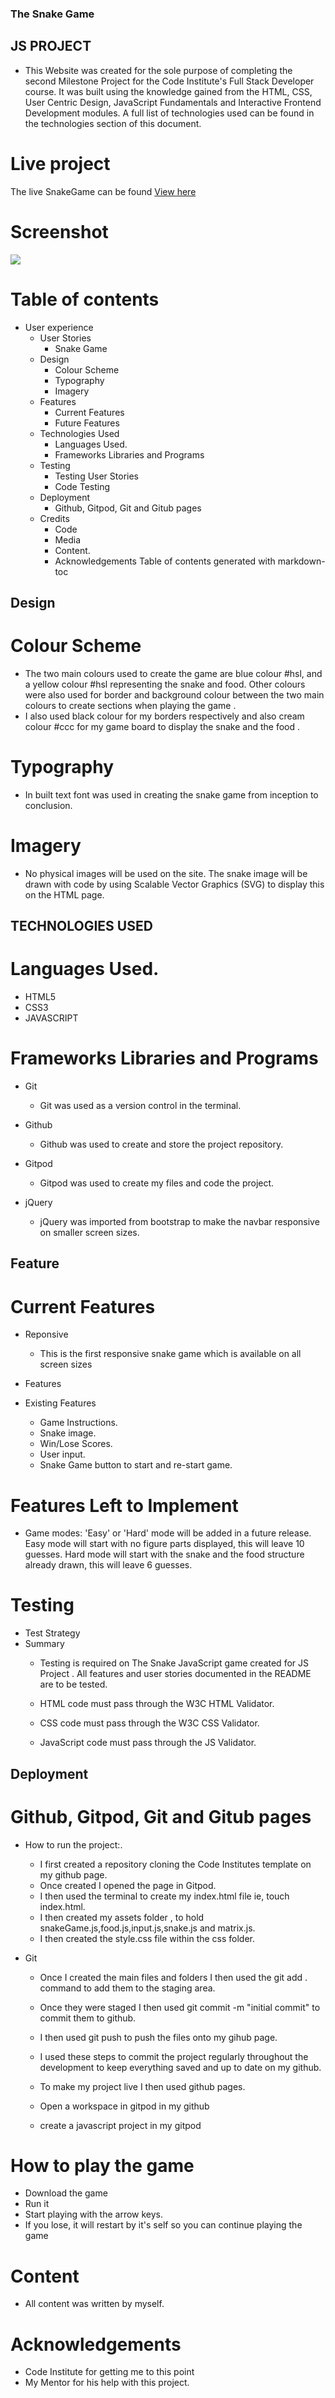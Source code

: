 ### The Snake Game
 
## JS PROJECT
  * This Website was created for the sole purpose of completing the second Milestone Project for the Code Institute's Full Stack Developer course. It was built using the knowledge gained from the HTML, CSS, User Centric Design, JavaScript Fundamentals and Interactive Frontend Development modules. A full list of technologies used can be found in the technologies section of this document.

# Live project

  The live SnakeGame can be found [View here](https://aquesidilly.github.io/JS-PROJECT)


# Screenshot

  ![](images/snakeGame.png) 


# Table of contents
  * User experience
       - User Stories
          * Snake Game
       - Design
          * Colour Scheme
          * Typography
          * Imagery
       - Features
          * Current Features
          * Future Features
       - Technologies Used
          * Languages Used.
          * Frameworks Libraries and Programs
       - Testing
          * Testing User Stories
          * Code Testing
       - Deployment
          * Github, Gitpod, Git and Gitub pages
       - Credits
          * Code
          * Media
          * Content.
          * Acknowledgements
Table of contents generated with markdown-toc

## Design
 
# Colour Scheme
   *  The two main colours used to create the game are blue colour #hsl, and a yellow colour #hsl representing the snake and food. Other colours were also used for border and background colour between the two main colours to create sections when playing the game .
   *  I also used black colour  for my borders respectively and also cream colour #ccc for my game board to display the snake and the food .

# Typography
   * In built text font was used in creating the snake game from inception to conclusion.

# Imagery
   * No physical images will be used on the site. The snake image will be drawn with code by using Scalable Vector Graphics (SVG) to display this on the HTML page.

## TECHNOLOGIES USED

#  Languages Used.
   * HTML5
   * CSS3
   * JAVASCRIPT

#   Frameworks Libraries and Programs
   * Git
     - Git was used as a version control in the terminal.
   * Github
     - Github was used to create and store the project repository.
   * Gitpod
     - Gitpod was used to create my files and code the project.
   * jQuery

     - jQuery was imported from bootstrap to make the navbar responsive on smaller screen sizes.

## Feature

# Current Features
   * Reponsive
     - This is the first responsive snake game which is available  on all screen sizes
     
   * Features
     
   * Existing Features
     - Game Instructions.
     - Snake image.
     - Win/Lose Scores.
     - User input.
     - Snake Game button to start and re-start game.

# Features Left to Implement
     
   * Game modes: 'Easy' or 'Hard' mode will be added in a future release. Easy mode will start with no figure parts displayed, this will leave 10 guesses. Hard mode will start with the snake and the food structure already drawn, this will leave 6 guesses.

# Testing

   * Test Strategy
   * Summary
     - Testing is required on The Snake  JavaScript game created for JS Project . All features and user stories documented in the README are to be tested.

     - HTML code must pass through the W3C HTML Validator.

     - CSS code must pass through the W3C CSS Validator.

     - JavaScript code must pass through the JS Validator.

## Deployment

# Github, Gitpod, Git and Gitub pages

   * How to run the project:.

     - I first created a repository cloning the Code Institutes template on my github page.
     - Once created I opened the page in Gitpod.
     - I then used the terminal to create my index.html file ie, touch index.html.
     - I then created my assets folder , to hold snakeGame.js,food.js,input.js,snake.js and matrix.js.
     - I then created the style.css file within the css folder.

   * Git

     - Once I created the main files and folders I then used the git add . command to add them to the staging area.
     - Once they were staged I then used git commit -m "initial commit" to commit them to github.
     - I then used git push to push the files onto my gihub page.
     - I used these steps to commit the project regularly throughout the development to keep everything saved and up to date on my github.
     - To make my project live I then used github pages.

     - Open a workspace in gitpod in my github
     - create a javascript project in my gitpod

# How to play the game
   * Download the game
   * Run it
   * Start playing with the arrow keys. 
   * If you lose, it will restart by it's self so you can continue playing the game 

# Content
   * All content was written by myself.

# Acknowledgements
   * Code Institute for getting me to this point
   * My Mentor for his help with this project.
